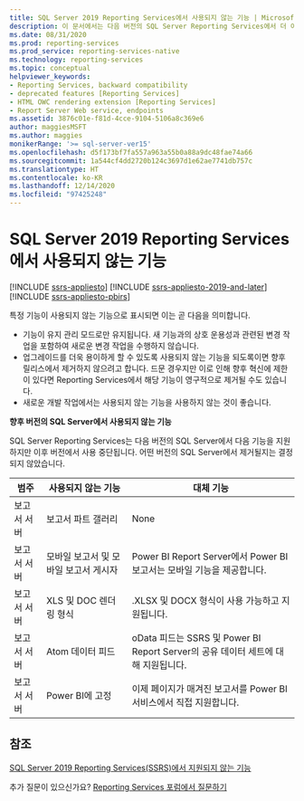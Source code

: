 ```yaml
---
title: SQL Server 2019 Reporting Services에서 사용되지 않는 기능 | Microsoft Docs
description: 이 문서에서는 다음 버전의 SQL Server Reporting Services에서 더 이상 사용되지 않을 SQL Server 2019 Reporting Services의 기능을 설명합니다.
ms.date: 08/31/2020
ms.prod: reporting-services
ms.prod_service: reporting-services-native
ms.technology: reporting-services
ms.topic: conceptual
helpviewer_keywords:
- Reporting Services, backward compatibility
- deprecated features [Reporting Services]
- HTML OWC rendering extension [Reporting Services]
- Report Server Web service, endpoints
ms.assetid: 3876c01e-f81d-4cce-9104-5106a8c369e6
author: maggiesMSFT
ms.author: maggies
monikerRange: '>= sql-server-ver15'
ms.openlocfilehash: d5f173bf7fa557a963a55b0a88a9dc48fae74a66
ms.sourcegitcommit: 1a544cf4dd2720b124c3697d1e62ae7741db757c
ms.translationtype: HT
ms.contentlocale: ko-KR
ms.lasthandoff: 12/14/2020
ms.locfileid: "97425248"
---
```

# <a name="deprecated-features-in-sql-server-2019-reporting-services"></a>SQL Server 2019 Reporting Services에서 사용되지 않는 기능

[!INCLUDE [ssrs-appliesto](../includes/ssrs-appliesto.md)] [!INCLUDE [ssrs-appliesto-2019-and-later](../includes/ssrs-appliesto-2019-and-later.md)] [!INCLUDE [ssrs-appliesto-pbirs](../includes/ssrs-appliesto-pbirs.md)]

특정 기능이 사용되지 않는 기능으로 표시되면 이는 곧 다음을 의미합니다.

- 기능이 유지 관리 모드로만 유지됩니다. 새 기능과의 상호 운용성과 관련된 변경 작업을 포함하여 새로운 변경 작업을 수행하지 않습니다.
- 업그레이드를 더욱 용이하게 할 수 있도록 사용되지 않는 기능을 되도록이면 향후 릴리스에서 제거하지 않으려고 합니다. 드문 경우지만 이로 인해 향후 혁신에 제한이 있다면 Reporting Services에서 해당 기능이 영구적으로 제거될 수도 있습니다.
- 새로운 개발 작업에서는 사용되지 않는 기능을 사용하지 않는 것이 좋습니다.

**향후 버전의 SQL Server에서 사용되지 않는 기능**

SQL Server Reporting Services는 다음 버전의 SQL Server에서 다음 기능을 지원하지만 이후 버전에서 사용 중단됩니다. 어떤 버전의 SQL Server에서 제거될지는 결정되지 않았습니다.

| **범주** | **사용되지 않는 기능** | **대체 기능** |
| --- | --- | --- |
| 보고서 서버 | 보고서 파트 갤러리 | None |
| 보고서 서버 | 모바일 보고서 및 모바일 보고서 게시자 | Power BI Report Server에서 Power BI 보고서는 모바일 기능을 제공합니다. |
| 보고서 서버 | XLS 및 DOC 렌더링 형식 | .XLSX 및 DOCX 형식이 사용 가능하고 지원됩니다. |
| 보고서 서버 | Atom 데이터 피드 | oData 피드는 SSRS 및 Power BI Report Server의 공유 데이터 세트에 대해 지원됩니다. |
| 보고서 서버 | Power BI에 고정 | 이제 페이지가 매겨진 보고서를 Power BI 서비스에서 직접 지원합니다.  |

## <a name="see-also"></a>참조

[SQL Server 2019 Reporting Services(SSRS)에서 지원되지 않는 기능](discontinued-functionality-sql-server-reporting-services-2019.md)

추가 질문이 있으신가요? [Reporting Services 포럼에서 질문하기](https://go.microsoft.com/fwlink/?LinkId=620231)
